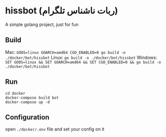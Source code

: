 # hissbot (ربات ناشناس تلگرام)
A simple golang project, just for fun

## Build
Mac:
`GOOS=linux GOARCH=amd64 CGO_ENABLED=0 go build -o ./docker/bot/hissbot`
Linux:
`go build -o ./docker/bot/hissbot`
Windows:
`SET GOOS=linux && SET GOARCH=amd64 && SET CGO_ENABLED=0 && go build -o ./docker/bot/hissbot`
## Run
```
cd docker
docker-compose build bot
docker-compose up -d
```

## Configuration
open `./docker/.env` file and set your config on it